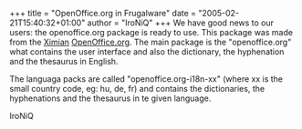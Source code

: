 +++
title = "OpenOffice.org in Frugalware"
date = "2005-02-21T15:40:32+01:00"
author = "IroNiQ"
+++
We have good news to our users: the openoffice.org package is ready to use. This package was made from the [Ximian](http://www.novell.com/linux/ximian.html) [OpenOffice.org](http://www.openoffice.org/). The main package is the "openoffice.org" what contains the user interface and also the dictionary, the hyphenation and the thesaurus in English.  

 The languaga packs are called "openoffice.org-i18n-xx" (where xx is the small country code, eg: hu, de, fr) and contains the dictionaries, the hyphenations and the thesaurus in te given language.  

 IroNiQ  
